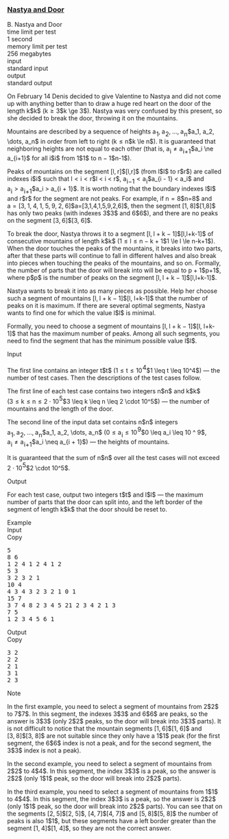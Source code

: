 <h3><a href="https://codeforces.com/contest/1341/problem/B" target="_blank" rel="noopener noreferrer">Nastya and Door</a></h3>

<div class="header"><div class="title">B. Nastya and Door</div><div class="time-limit"><div class="property-title">time limit per test</div>1 second</div><div class="memory-limit"><div class="property-title">memory limit per test</div>256 megabytes</div><div class="input-file input-standard"><div class="property-title">input</div>standard input</div><div class="output-file output-standard"><div class="property-title">output</div>standard output</div></div><div><p>On February 14 Denis decided to give Valentine to Nastya and did not come up with anything better than to draw a huge red heart on the door of the length <span class="MathJax_Preview" style="color: inherit;"><span class="MJXp-math" id="MJXp-Span-1"><span class="MJXp-mi MJXp-italic" id="MJXp-Span-2">k</span></span></span>$k$ (<span class="MathJax_Preview" style="color: inherit;"><span class="MJXp-math" id="MJXp-Span-3"><span class="MJXp-mi MJXp-italic" id="MJXp-Span-4">k</span><span class="MJXp-mo" id="MJXp-Span-5" style="margin-left: 0.333em; margin-right: 0.333em;">≥</span><span class="MJXp-mn" id="MJXp-Span-6">3</span></span></span>$k \ge 3$). Nastya was very confused by this present, so she decided to break the door, throwing it on the mountains.</p><p>Mountains are described by a sequence of heights <span class="MathJax_Preview" style="color: inherit;"><span class="MJXp-math" id="MJXp-Span-7"><span class="MJXp-msubsup" id="MJXp-Span-8"><span class="MJXp-mi MJXp-italic" id="MJXp-Span-9" style="margin-right: 0.05em;">a</span><span class="MJXp-mn MJXp-script" id="MJXp-Span-10" style="vertical-align: -0.4em;">1</span></span><span class="MJXp-mo" id="MJXp-Span-11" style="margin-left: 0em; margin-right: 0.222em;">,</span><span class="MJXp-msubsup" id="MJXp-Span-12"><span class="MJXp-mi MJXp-italic" id="MJXp-Span-13" style="margin-right: 0.05em;">a</span><span class="MJXp-mn MJXp-script" id="MJXp-Span-14" style="vertical-align: -0.4em;">2</span></span><span class="MJXp-mo" id="MJXp-Span-15" style="margin-left: 0em; margin-right: 0.222em;">,</span><span class="MJXp-mo" id="MJXp-Span-16" style="margin-left: 0em; margin-right: 0em;">…</span><span class="MJXp-mo" id="MJXp-Span-17" style="margin-left: 0em; margin-right: 0.222em;">,</span><span class="MJXp-msubsup" id="MJXp-Span-18"><span class="MJXp-mi MJXp-italic" id="MJXp-Span-19" style="margin-right: 0.05em;">a</span><span class="MJXp-mi MJXp-italic MJXp-script" id="MJXp-Span-20" style="vertical-align: -0.4em;">n</span></span></span></span>$a_1, a_2, \dots, a_n$ in order from left to right (<span class="MathJax_Preview" style="color: inherit;"><span class="MJXp-math" id="MJXp-Span-21"><span class="MJXp-mi MJXp-italic" id="MJXp-Span-22">k</span><span class="MJXp-mo" id="MJXp-Span-23" style="margin-left: 0.333em; margin-right: 0.333em;">≤</span><span class="MJXp-mi MJXp-italic" id="MJXp-Span-24">n</span></span></span>$k \le n$). It is guaranteed that neighboring heights are not equal to each other (that is, <span class="MathJax_Preview" style="color: inherit;"><span class="MJXp-math" id="MJXp-Span-25"><span class="MJXp-msubsup" id="MJXp-Span-26"><span class="MJXp-mi MJXp-italic" id="MJXp-Span-27" style="margin-right: 0.05em;">a</span><span class="MJXp-mi MJXp-italic MJXp-script" id="MJXp-Span-28" style="vertical-align: -0.4em;">i</span></span><span class="MJXp-mo" id="MJXp-Span-29" style="margin-left: 0.333em; margin-right: 0.333em;">≠</span><span class="MJXp-msubsup" id="MJXp-Span-30"><span class="MJXp-mi MJXp-italic" id="MJXp-Span-31" style="margin-right: 0.05em;">a</span><span class="MJXp-mrow MJXp-script" id="MJXp-Span-32" style="vertical-align: -0.4em;"><span class="MJXp-mi MJXp-italic" id="MJXp-Span-33">i</span><span class="MJXp-mo" id="MJXp-Span-34">+</span><span class="MJXp-mn" id="MJXp-Span-35">1</span></span></span></span></span>$a_i \ne a_{i+1}$ for all <span class="MathJax_Preview" style="color: inherit;"><span class="MJXp-math" id="MJXp-Span-36"><span class="MJXp-mi MJXp-italic" id="MJXp-Span-37">i</span></span></span>$i$ from <span class="MathJax_Preview" style="color: inherit;"><span class="MJXp-math" id="MJXp-Span-38"><span class="MJXp-mn" id="MJXp-Span-39">1</span></span></span>$1$ to <span class="MathJax_Preview" style="color: inherit;"><span class="MJXp-math" id="MJXp-Span-40"><span class="MJXp-mi MJXp-italic" id="MJXp-Span-41">n</span><span class="MJXp-mo" id="MJXp-Span-42" style="margin-left: 0.267em; margin-right: 0.267em;">−</span><span class="MJXp-mn" id="MJXp-Span-43">1</span></span></span>$n-1$).</p><p>Peaks of mountains on the segment <span class="MathJax_Preview" style="color: inherit;"><span class="MJXp-math" id="MJXp-Span-44"><span class="MJXp-mo" id="MJXp-Span-45" style="margin-left: 0em; margin-right: 0em;">[</span><span class="MJXp-mi MJXp-italic" id="MJXp-Span-46">l</span><span class="MJXp-mo" id="MJXp-Span-47" style="margin-left: 0em; margin-right: 0.222em;">,</span><span class="MJXp-mi MJXp-italic" id="MJXp-Span-48">r</span><span class="MJXp-mo" id="MJXp-Span-49" style="margin-left: 0em; margin-right: 0em;">]</span></span></span>$[l,r]$ (from <span class="MathJax_Preview" style="color: inherit;"><span class="MJXp-math" id="MJXp-Span-50"><span class="MJXp-mi MJXp-italic" id="MJXp-Span-51">l</span></span></span>$l$ to <span class="MathJax_Preview" style="color: inherit;"><span class="MJXp-math" id="MJXp-Span-52"><span class="MJXp-mi MJXp-italic" id="MJXp-Span-53">r</span></span></span>$r$) are called indexes <span class="MathJax_Preview" style="color: inherit;"><span class="MJXp-math" id="MJXp-Span-54"><span class="MJXp-mi MJXp-italic" id="MJXp-Span-55">i</span></span></span>$i$ such that <span class="MathJax_Preview" style="color: inherit;"><span class="MJXp-math" id="MJXp-Span-56"><span class="MJXp-mi MJXp-italic" id="MJXp-Span-57">l</span><span class="MJXp-mo" id="MJXp-Span-58" style="margin-left: 0.333em; margin-right: 0.333em;"><</span><span class="MJXp-mi MJXp-italic" id="MJXp-Span-59">i</span><span class="MJXp-mo" id="MJXp-Span-60" style="margin-left: 0.333em; margin-right: 0.333em;"><</span><span class="MJXp-mi MJXp-italic" id="MJXp-Span-61">r</span></span></span>$l < i < r$, <span class="MathJax_Preview" style="color: inherit;"><span class="MJXp-math" id="MJXp-Span-62"><span class="MJXp-msubsup" id="MJXp-Span-63"><span class="MJXp-mi MJXp-italic" id="MJXp-Span-64" style="margin-right: 0.05em;">a</span><span class="MJXp-mrow MJXp-script" id="MJXp-Span-65" style="vertical-align: -0.4em;"><span class="MJXp-mi MJXp-italic" id="MJXp-Span-66">i</span><span class="MJXp-mo" id="MJXp-Span-67">−</span><span class="MJXp-mn" id="MJXp-Span-68">1</span></span></span><span class="MJXp-mo" id="MJXp-Span-69" style="margin-left: 0.333em; margin-right: 0.333em;"><</span><span class="MJXp-msubsup" id="MJXp-Span-70"><span class="MJXp-mi MJXp-italic" id="MJXp-Span-71" style="margin-right: 0.05em;">a</span><span class="MJXp-mi MJXp-italic MJXp-script" id="MJXp-Span-72" style="vertical-align: -0.4em;">i</span></span></span></span>$a_{i - 1} < a_i$ and <span class="MathJax_Preview" style="color: inherit;"><span class="MJXp-math" id="MJXp-Span-73"><span class="MJXp-msubsup" id="MJXp-Span-74"><span class="MJXp-mi MJXp-italic" id="MJXp-Span-75" style="margin-right: 0.05em;">a</span><span class="MJXp-mi MJXp-italic MJXp-script" id="MJXp-Span-76" style="vertical-align: -0.4em;">i</span></span><span class="MJXp-mo" id="MJXp-Span-77" style="margin-left: 0.333em; margin-right: 0.333em;">></span><span class="MJXp-msubsup" id="MJXp-Span-78"><span class="MJXp-mi MJXp-italic" id="MJXp-Span-79" style="margin-right: 0.05em;">a</span><span class="MJXp-mrow MJXp-script" id="MJXp-Span-80" style="vertical-align: -0.4em;"><span class="MJXp-mi MJXp-italic" id="MJXp-Span-81">i</span><span class="MJXp-mo" id="MJXp-Span-82">+</span><span class="MJXp-mn" id="MJXp-Span-83">1</span></span></span></span></span>$a_i > a_{i + 1}$. It is worth noting that the boundary indexes <span class="MathJax_Preview" style="color: inherit;"><span class="MJXp-math" id="MJXp-Span-84"><span class="MJXp-mi MJXp-italic" id="MJXp-Span-85">l</span></span></span>$l$ and <span class="MathJax_Preview" style="color: inherit;"><span class="MJXp-math" id="MJXp-Span-86"><span class="MJXp-mi MJXp-italic" id="MJXp-Span-87">r</span></span></span>$r$ for the segment <span class="tex-font-style-bf">are not peaks</span>. For example, if <span class="MathJax_Preview" style="color: inherit;"><span class="MJXp-math" id="MJXp-Span-88"><span class="MJXp-mi MJXp-italic" id="MJXp-Span-89">n</span><span class="MJXp-mo" id="MJXp-Span-90" style="margin-left: 0.333em; margin-right: 0.333em;">=</span><span class="MJXp-mn" id="MJXp-Span-91">8</span></span></span>$n=8$ and <span class="MathJax_Preview" style="color: inherit;"><span class="MJXp-math" id="MJXp-Span-92"><span class="MJXp-mi MJXp-italic" id="MJXp-Span-93">a</span><span class="MJXp-mo" id="MJXp-Span-94" style="margin-left: 0.333em; margin-right: 0.333em;">=</span><span class="MJXp-mo" id="MJXp-Span-95" style="margin-left: 0em; margin-right: 0em;">[</span><span class="MJXp-mn" id="MJXp-Span-96">3</span><span class="MJXp-mo" id="MJXp-Span-97" style="margin-left: 0em; margin-right: 0.222em;">,</span><span class="MJXp-mn" id="MJXp-Span-98">1</span><span class="MJXp-mo" id="MJXp-Span-99" style="margin-left: 0em; margin-right: 0.222em;">,</span><span class="MJXp-mn" id="MJXp-Span-100">4</span><span class="MJXp-mo" id="MJXp-Span-101" style="margin-left: 0em; margin-right: 0.222em;">,</span><span class="MJXp-mn" id="MJXp-Span-102">1</span><span class="MJXp-mo" id="MJXp-Span-103" style="margin-left: 0em; margin-right: 0.222em;">,</span><span class="MJXp-mn" id="MJXp-Span-104">5</span><span class="MJXp-mo" id="MJXp-Span-105" style="margin-left: 0em; margin-right: 0.222em;">,</span><span class="MJXp-mn" id="MJXp-Span-106">9</span><span class="MJXp-mo" id="MJXp-Span-107" style="margin-left: 0em; margin-right: 0.222em;">,</span><span class="MJXp-mn" id="MJXp-Span-108">2</span><span class="MJXp-mo" id="MJXp-Span-109" style="margin-left: 0em; margin-right: 0.222em;">,</span><span class="MJXp-mn" id="MJXp-Span-110">6</span><span class="MJXp-mo" id="MJXp-Span-111" style="margin-left: 0em; margin-right: 0em;">]</span></span></span>$a=[3,1,4,1,5,9,2,6]$, then the segment <span class="MathJax_Preview" style="color: inherit;"><span class="MJXp-math" id="MJXp-Span-112"><span class="MJXp-mo" id="MJXp-Span-113" style="margin-left: 0em; margin-right: 0em;">[</span><span class="MJXp-mn" id="MJXp-Span-114">1</span><span class="MJXp-mo" id="MJXp-Span-115" style="margin-left: 0em; margin-right: 0.222em;">,</span><span class="MJXp-mn" id="MJXp-Span-116">8</span><span class="MJXp-mo" id="MJXp-Span-117" style="margin-left: 0em; margin-right: 0em;">]</span></span></span>$[1,8]$ has only two peaks (with indexes <span class="MathJax_Preview" style="color: inherit;"><span class="MJXp-math" id="MJXp-Span-118"><span class="MJXp-mn" id="MJXp-Span-119">3</span></span></span>$3$ and <span class="MathJax_Preview" style="color: inherit;"><span class="MJXp-math" id="MJXp-Span-120"><span class="MJXp-mn" id="MJXp-Span-121">6</span></span></span>$6$), and there are no peaks on the segment <span class="MathJax_Preview" style="color: inherit;"><span class="MJXp-math" id="MJXp-Span-122"><span class="MJXp-mo" id="MJXp-Span-123" style="margin-left: 0em; margin-right: 0em;">[</span><span class="MJXp-mn" id="MJXp-Span-124">3</span><span class="MJXp-mo" id="MJXp-Span-125" style="margin-left: 0em; margin-right: 0.222em;">,</span><span class="MJXp-mn" id="MJXp-Span-126">6</span><span class="MJXp-mo" id="MJXp-Span-127" style="margin-left: 0em; margin-right: 0em;">]</span></span></span>$[3, 6]$.</p><p>To break the door, Nastya throws it to a segment <span class="MathJax_Preview" style="color: inherit;"><span class="MJXp-math" id="MJXp-Span-128"><span class="MJXp-mo" id="MJXp-Span-129" style="margin-left: 0em; margin-right: 0em;">[</span><span class="MJXp-mi MJXp-italic" id="MJXp-Span-130">l</span><span class="MJXp-mo" id="MJXp-Span-131" style="margin-left: 0em; margin-right: 0.222em;">,</span><span class="MJXp-mi MJXp-italic" id="MJXp-Span-132">l</span><span class="MJXp-mo" id="MJXp-Span-133" style="margin-left: 0.267em; margin-right: 0.267em;">+</span><span class="MJXp-mi MJXp-italic" id="MJXp-Span-134">k</span><span class="MJXp-mo" id="MJXp-Span-135" style="margin-left: 0.267em; margin-right: 0.267em;">−</span><span class="MJXp-mn" id="MJXp-Span-136">1</span><span class="MJXp-mo" id="MJXp-Span-137" style="margin-left: 0em; margin-right: 0em;">]</span></span></span>$[l,l+k-1]$ of consecutive mountains of length <span class="MathJax_Preview" style="color: inherit;"><span class="MJXp-math" id="MJXp-Span-138"><span class="MJXp-mi MJXp-italic" id="MJXp-Span-139">k</span></span></span>$k$ (<span class="MathJax_Preview" style="color: inherit;"><span class="MJXp-math" id="MJXp-Span-140"><span class="MJXp-mn" id="MJXp-Span-141">1</span><span class="MJXp-mo" id="MJXp-Span-142" style="margin-left: 0.333em; margin-right: 0.333em;">≤</span><span class="MJXp-mi MJXp-italic" id="MJXp-Span-143">l</span><span class="MJXp-mo" id="MJXp-Span-144" style="margin-left: 0.333em; margin-right: 0.333em;">≤</span><span class="MJXp-mi MJXp-italic" id="MJXp-Span-145">n</span><span class="MJXp-mo" id="MJXp-Span-146" style="margin-left: 0.267em; margin-right: 0.267em;">−</span><span class="MJXp-mi MJXp-italic" id="MJXp-Span-147">k</span><span class="MJXp-mo" id="MJXp-Span-148" style="margin-left: 0.267em; margin-right: 0.267em;">+</span><span class="MJXp-mn" id="MJXp-Span-149">1</span></span></span>$1 \le l \le n-k+1$). When the door touches the peaks of the mountains, it breaks into two parts, after that these parts will continue to fall in different halves and also break into pieces when touching the peaks of the mountains, and so on. Formally, the number of parts that the door will break into will be equal to <span class="MathJax_Preview" style="color: inherit;"><span class="MJXp-math" id="MJXp-Span-150"><span class="MJXp-mi MJXp-italic" id="MJXp-Span-151">p</span><span class="MJXp-mo" id="MJXp-Span-152" style="margin-left: 0.267em; margin-right: 0.267em;">+</span><span class="MJXp-mn" id="MJXp-Span-153">1</span></span></span>$p+1$, where <span class="MathJax_Preview" style="color: inherit;"><span class="MJXp-math" id="MJXp-Span-154"><span class="MJXp-mi MJXp-italic" id="MJXp-Span-155">p</span></span></span>$p$ is the number of peaks on the segment <span class="MathJax_Preview" style="color: inherit;"><span class="MJXp-math" id="MJXp-Span-156"><span class="MJXp-mo" id="MJXp-Span-157" style="margin-left: 0em; margin-right: 0em;">[</span><span class="MJXp-mi MJXp-italic" id="MJXp-Span-158">l</span><span class="MJXp-mo" id="MJXp-Span-159" style="margin-left: 0em; margin-right: 0.222em;">,</span><span class="MJXp-mi MJXp-italic" id="MJXp-Span-160">l</span><span class="MJXp-mo" id="MJXp-Span-161" style="margin-left: 0.267em; margin-right: 0.267em;">+</span><span class="MJXp-mi MJXp-italic" id="MJXp-Span-162">k</span><span class="MJXp-mo" id="MJXp-Span-163" style="margin-left: 0.267em; margin-right: 0.267em;">−</span><span class="MJXp-mn" id="MJXp-Span-164">1</span><span class="MJXp-mo" id="MJXp-Span-165" style="margin-left: 0em; margin-right: 0em;">]</span></span></span>$[l,l+k-1]$.</p><p>Nastya wants to break it into as many pieces as possible. Help her choose such a segment of mountains <span class="MathJax_Preview" style="color: inherit;"><span class="MJXp-math" id="MJXp-Span-166"><span class="MJXp-mo" id="MJXp-Span-167" style="margin-left: 0em; margin-right: 0em;">[</span><span class="MJXp-mi MJXp-italic" id="MJXp-Span-168">l</span><span class="MJXp-mo" id="MJXp-Span-169" style="margin-left: 0em; margin-right: 0.222em;">,</span><span class="MJXp-mi MJXp-italic" id="MJXp-Span-170">l</span><span class="MJXp-mo" id="MJXp-Span-171" style="margin-left: 0.267em; margin-right: 0.267em;">+</span><span class="MJXp-mi MJXp-italic" id="MJXp-Span-172">k</span><span class="MJXp-mo" id="MJXp-Span-173" style="margin-left: 0.267em; margin-right: 0.267em;">−</span><span class="MJXp-mn" id="MJXp-Span-174">1</span><span class="MJXp-mo" id="MJXp-Span-175" style="margin-left: 0em; margin-right: 0em;">]</span></span></span>$[l, l+k-1]$ that the number of peaks on it is maximum. If there are several optimal segments, Nastya wants to find one for which the value <span class="MathJax_Preview" style="color: inherit;"><span class="MJXp-math" id="MJXp-Span-176"><span class="MJXp-mi MJXp-italic" id="MJXp-Span-177">l</span></span></span>$l$ is minimal.</p><p>Formally, you need to choose a segment of mountains <span class="MathJax_Preview" style="color: inherit;"><span class="MJXp-math" id="MJXp-Span-178"><span class="MJXp-mo" id="MJXp-Span-179" style="margin-left: 0em; margin-right: 0em;">[</span><span class="MJXp-mi MJXp-italic" id="MJXp-Span-180">l</span><span class="MJXp-mo" id="MJXp-Span-181" style="margin-left: 0em; margin-right: 0.222em;">,</span><span class="MJXp-mi MJXp-italic" id="MJXp-Span-182">l</span><span class="MJXp-mo" id="MJXp-Span-183" style="margin-left: 0.267em; margin-right: 0.267em;">+</span><span class="MJXp-mi MJXp-italic" id="MJXp-Span-184">k</span><span class="MJXp-mo" id="MJXp-Span-185" style="margin-left: 0.267em; margin-right: 0.267em;">−</span><span class="MJXp-mn" id="MJXp-Span-186">1</span><span class="MJXp-mo" id="MJXp-Span-187" style="margin-left: 0em; margin-right: 0em;">]</span></span></span>$[l, l+k-1]$ that has the maximum number of peaks. Among all such segments, you need to find the segment that has the minimum possible value <span class="MathJax_Preview" style="color: inherit;"><span class="MJXp-math" id="MJXp-Span-188"><span class="MJXp-mi MJXp-italic" id="MJXp-Span-189">l</span></span></span>$l$.</p></div><div class="input-specification"><div class="section-title">Input</div><p>The first line contains an integer <span class="MathJax_Preview" style="color: inherit;"><span class="MJXp-math" id="MJXp-Span-190"><span class="MJXp-mi MJXp-italic" id="MJXp-Span-191">t</span></span></span>$t$ (<span class="MathJax_Preview" style="color: inherit;"><span class="MJXp-math" id="MJXp-Span-192"><span class="MJXp-mn" id="MJXp-Span-193">1</span><span class="MJXp-mo" id="MJXp-Span-194" style="margin-left: 0.333em; margin-right: 0.333em;">≤</span><span class="MJXp-mi MJXp-italic" id="MJXp-Span-195">t</span><span class="MJXp-mo" id="MJXp-Span-196" style="margin-left: 0.333em; margin-right: 0.333em;">≤</span><span class="MJXp-msubsup" id="MJXp-Span-197"><span class="MJXp-mn" id="MJXp-Span-198" style="margin-right: 0.05em;">10</span><span class="MJXp-mn MJXp-script" id="MJXp-Span-199" style="vertical-align: 0.5em;">4</span></span></span></span>$1 \leq t \leq 10^4$)  — the number of test cases. Then the descriptions of the test cases follow.</p><p>The first line of each test case contains two integers <span class="MathJax_Preview" style="color: inherit;"><span class="MJXp-math" id="MJXp-Span-200"><span class="MJXp-mi MJXp-italic" id="MJXp-Span-201">n</span></span></span>$n$ and <span class="MathJax_Preview" style="color: inherit;"><span class="MJXp-math" id="MJXp-Span-202"><span class="MJXp-mi MJXp-italic" id="MJXp-Span-203">k</span></span></span>$k$ (<span class="MathJax_Preview" style="color: inherit;"><span class="MJXp-math" id="MJXp-Span-204"><span class="MJXp-mn" id="MJXp-Span-205">3</span><span class="MJXp-mo" id="MJXp-Span-206" style="margin-left: 0.333em; margin-right: 0.333em;">≤</span><span class="MJXp-mi MJXp-italic" id="MJXp-Span-207">k</span><span class="MJXp-mo" id="MJXp-Span-208" style="margin-left: 0.333em; margin-right: 0.333em;">≤</span><span class="MJXp-mi MJXp-italic" id="MJXp-Span-209">n</span><span class="MJXp-mo" id="MJXp-Span-210" style="margin-left: 0.333em; margin-right: 0.333em;">≤</span><span class="MJXp-mn" id="MJXp-Span-211">2</span><span class="MJXp-mo" id="MJXp-Span-212" style="margin-left: 0.267em; margin-right: 0.267em;">⋅</span><span class="MJXp-msubsup" id="MJXp-Span-213"><span class="MJXp-mn" id="MJXp-Span-214" style="margin-right: 0.05em;">10</span><span class="MJXp-mn MJXp-script" id="MJXp-Span-215" style="vertical-align: 0.5em;">5</span></span></span></span>$3 \leq k \leq n \leq 2 \cdot 10^5$)  — the number of mountains and the length of the door.</p><p>The second line of the input data set contains <span class="MathJax_Preview" style="color: inherit;"><span class="MJXp-math" id="MJXp-Span-216"><span class="MJXp-mi MJXp-italic" id="MJXp-Span-217">n</span></span></span>$n$ integers <span class="MathJax_Preview" style="color: inherit;"><span class="MJXp-math" id="MJXp-Span-218"><span class="MJXp-msubsup" id="MJXp-Span-219"><span class="MJXp-mi MJXp-italic" id="MJXp-Span-220" style="margin-right: 0.05em;">a</span><span class="MJXp-mn MJXp-script" id="MJXp-Span-221" style="vertical-align: -0.4em;">1</span></span><span class="MJXp-mo" id="MJXp-Span-222" style="margin-left: 0em; margin-right: 0.222em;">,</span><span class="MJXp-msubsup" id="MJXp-Span-223"><span class="MJXp-mi MJXp-italic" id="MJXp-Span-224" style="margin-right: 0.05em;">a</span><span class="MJXp-mn MJXp-script" id="MJXp-Span-225" style="vertical-align: -0.4em;">2</span></span><span class="MJXp-mo" id="MJXp-Span-226" style="margin-left: 0em; margin-right: 0.222em;">,</span><span class="MJXp-mo" id="MJXp-Span-227" style="margin-left: 0em; margin-right: 0em;">…</span><span class="MJXp-mo" id="MJXp-Span-228" style="margin-left: 0em; margin-right: 0.222em;">,</span><span class="MJXp-msubsup" id="MJXp-Span-229"><span class="MJXp-mi MJXp-italic" id="MJXp-Span-230" style="margin-right: 0.05em;">a</span><span class="MJXp-mi MJXp-italic MJXp-script" id="MJXp-Span-231" style="vertical-align: -0.4em;">n</span></span></span></span>$a_1, a_2, \dots, a_n$ (<span class="MathJax_Preview" style="color: inherit;"><span class="MJXp-math" id="MJXp-Span-232"><span class="MJXp-mn" id="MJXp-Span-233">0</span><span class="MJXp-mo" id="MJXp-Span-234" style="margin-left: 0.333em; margin-right: 0.333em;">≤</span><span class="MJXp-msubsup" id="MJXp-Span-235"><span class="MJXp-mi MJXp-italic" id="MJXp-Span-236" style="margin-right: 0.05em;">a</span><span class="MJXp-mi MJXp-italic MJXp-script" id="MJXp-Span-237" style="vertical-align: -0.4em;">i</span></span><span class="MJXp-mo" id="MJXp-Span-238" style="margin-left: 0.333em; margin-right: 0.333em;">≤</span><span class="MJXp-msubsup" id="MJXp-Span-239"><span class="MJXp-mn" id="MJXp-Span-240" style="margin-right: 0.05em;">10</span><span class="MJXp-mn MJXp-script" id="MJXp-Span-241" style="vertical-align: 0.5em;">9</span></span></span></span>$0 \leq a_i \leq 10 ^ 9$, <span class="MathJax_Preview" style="color: inherit;"><span class="MJXp-math" id="MJXp-Span-242"><span class="MJXp-msubsup" id="MJXp-Span-243"><span class="MJXp-mi MJXp-italic" id="MJXp-Span-244" style="margin-right: 0.05em;">a</span><span class="MJXp-mi MJXp-italic MJXp-script" id="MJXp-Span-245" style="vertical-align: -0.4em;">i</span></span><span class="MJXp-mo" id="MJXp-Span-246" style="margin-left: 0.333em; margin-right: 0.333em;">≠</span><span class="MJXp-msubsup" id="MJXp-Span-247"><span class="MJXp-mi MJXp-italic" id="MJXp-Span-248" style="margin-right: 0.05em;">a</span><span class="MJXp-mrow MJXp-script" id="MJXp-Span-249" style="vertical-align: -0.4em;"><span class="MJXp-mi MJXp-italic" id="MJXp-Span-250">i</span><span class="MJXp-mo" id="MJXp-Span-251">+</span><span class="MJXp-mn" id="MJXp-Span-252">1</span></span></span></span></span>$a_i \neq a_{i + 1}$)  — the heights of mountains.</p><p>It is guaranteed that the sum of <span class="MathJax_Preview" style="color: inherit;"><span class="MJXp-math" id="MJXp-Span-253"><span class="MJXp-mi MJXp-italic" id="MJXp-Span-254">n</span></span></span>$n$ over all the test cases will not exceed <span class="MathJax_Preview" style="color: inherit;"><span class="MJXp-math" id="MJXp-Span-255"><span class="MJXp-mn" id="MJXp-Span-256">2</span><span class="MJXp-mo" id="MJXp-Span-257" style="margin-left: 0.267em; margin-right: 0.267em;">⋅</span><span class="MJXp-msubsup" id="MJXp-Span-258"><span class="MJXp-mn" id="MJXp-Span-259" style="margin-right: 0.05em;">10</span><span class="MJXp-mn MJXp-script" id="MJXp-Span-260" style="vertical-align: 0.5em;">5</span></span></span></span>$2 \cdot 10^5$.</p></div><div class="output-specification"><div class="section-title">Output</div><p>For each test case, output two integers <span class="MathJax_Preview" style="color: inherit;"><span class="MJXp-math" id="MJXp-Span-261"><span class="MJXp-mi MJXp-italic" id="MJXp-Span-262">t</span></span></span>$t$ and <span class="MathJax_Preview" style="color: inherit;"><span class="MJXp-math" id="MJXp-Span-263"><span class="MJXp-mi MJXp-italic" id="MJXp-Span-264">l</span></span></span>$l$  — the maximum number of parts that the door can split into, and the left border of the segment of length <span class="MathJax_Preview" style="color: inherit;"><span class="MJXp-math" id="MJXp-Span-265"><span class="MJXp-mi MJXp-italic" id="MJXp-Span-266">k</span></span></span>$k$ that the door should be reset to.</p></div><div class="sample-tests"><div class="section-title">Example</div><div class="sample-test"><div class="input"><div class="title">Input<div title="Copy" data-clipboard-target="#id003973805037188167" id="id009669723178206837" class="input-output-copier">Copy</div></div><pre id="id003973805037188167">5
8 6
1 2 4 1 2 4 1 2
5 3
3 2 3 2 1
10 4
4 3 4 3 2 3 2 1 0 1
15 7
3 7 4 8 2 3 4 5 21 2 3 4 2 1 3
7 5
1 2 3 4 5 6 1
</pre></div><div class="output"><div class="title">Output<div title="Copy" data-clipboard-target="#id008418894138733061" id="id002694739573366931" class="input-output-copier">Copy</div></div><pre id="id008418894138733061">3 2
2 2
2 1
3 1
2 3
</pre></div></div></div><div class="note"><div class="section-title">Note</div><p>In the first example, you need to select a segment of mountains from <span class="MathJax_Preview" style="color: inherit;"><span class="MJXp-math" id="MJXp-Span-267"><span class="MJXp-mn" id="MJXp-Span-268">2</span></span></span>$2$ to <span class="MathJax_Preview" style="color: inherit;"><span class="MJXp-math" id="MJXp-Span-269"><span class="MJXp-mn" id="MJXp-Span-270">7</span></span></span>$7$. In this segment, the indexes <span class="MathJax_Preview" style="color: inherit;"><span class="MJXp-math" id="MJXp-Span-271"><span class="MJXp-mn" id="MJXp-Span-272">3</span></span></span>$3$ and <span class="MathJax_Preview" style="color: inherit;"><span class="MJXp-math" id="MJXp-Span-273"><span class="MJXp-mn" id="MJXp-Span-274">6</span></span></span>$6$ are peaks, so the answer is <span class="MathJax_Preview" style="color: inherit;"><span class="MJXp-math" id="MJXp-Span-275"><span class="MJXp-mn" id="MJXp-Span-276">3</span></span></span>$3$ (only <span class="MathJax_Preview" style="color: inherit;"><span class="MJXp-math" id="MJXp-Span-277"><span class="MJXp-mn" id="MJXp-Span-278">2</span></span></span>$2$ peaks, so the door will break into <span class="MathJax_Preview" style="color: inherit;"><span class="MJXp-math" id="MJXp-Span-279"><span class="MJXp-mn" id="MJXp-Span-280">3</span></span></span>$3$ parts). It is not difficult to notice that the mountain segments <span class="MathJax_Preview" style="color: inherit;"><span class="MJXp-math" id="MJXp-Span-281"><span class="MJXp-mo" id="MJXp-Span-282" style="margin-left: 0em; margin-right: 0em;">[</span><span class="MJXp-mn" id="MJXp-Span-283">1</span><span class="MJXp-mo" id="MJXp-Span-284" style="margin-left: 0em; margin-right: 0.222em;">,</span><span class="MJXp-mn" id="MJXp-Span-285">6</span><span class="MJXp-mo" id="MJXp-Span-286" style="margin-left: 0em; margin-right: 0em;">]</span></span></span>$[1, 6]$ and <span class="MathJax_Preview" style="color: inherit;"><span class="MJXp-math" id="MJXp-Span-287"><span class="MJXp-mo" id="MJXp-Span-288" style="margin-left: 0em; margin-right: 0em;">[</span><span class="MJXp-mn" id="MJXp-Span-289">3</span><span class="MJXp-mo" id="MJXp-Span-290" style="margin-left: 0em; margin-right: 0.222em;">,</span><span class="MJXp-mn" id="MJXp-Span-291">8</span><span class="MJXp-mo" id="MJXp-Span-292" style="margin-left: 0em; margin-right: 0em;">]</span></span></span>$[3, 8]$ are not suitable since they only have a <span class="MathJax_Preview" style="color: inherit;"><span class="MJXp-math" id="MJXp-Span-293"><span class="MJXp-mn" id="MJXp-Span-294">1</span></span></span>$1$ peak (for the first segment, the <span class="MathJax_Preview" style="color: inherit;"><span class="MJXp-math" id="MJXp-Span-295"><span class="MJXp-mn" id="MJXp-Span-296">6</span></span></span>$6$ index is not a peak, and for the second segment, the <span class="MathJax_Preview" style="color: inherit;"><span class="MJXp-math" id="MJXp-Span-297"><span class="MJXp-mn" id="MJXp-Span-298">3</span></span></span>$3$ index is not a peak).</p><p>In the second example, you need to select a segment of mountains from <span class="MathJax_Preview" style="color: inherit;"><span class="MJXp-math" id="MJXp-Span-299"><span class="MJXp-mn" id="MJXp-Span-300">2</span></span></span>$2$ to <span class="MathJax_Preview" style="color: inherit;"><span class="MJXp-math" id="MJXp-Span-301"><span class="MJXp-mn" id="MJXp-Span-302">4</span></span></span>$4$. In this segment, the index <span class="MathJax_Preview" style="color: inherit;"><span class="MJXp-math" id="MJXp-Span-303"><span class="MJXp-mn" id="MJXp-Span-304">3</span></span></span>$3$ is a peak, so the answer is <span class="MathJax_Preview" style="color: inherit;"><span class="MJXp-math" id="MJXp-Span-305"><span class="MJXp-mn" id="MJXp-Span-306">2</span></span></span>$2$ (only <span class="MathJax_Preview" style="color: inherit;"><span class="MJXp-math" id="MJXp-Span-307"><span class="MJXp-mn" id="MJXp-Span-308">1</span></span></span>$1$ peak, so the door will break into <span class="MathJax_Preview" style="color: inherit;"><span class="MJXp-math" id="MJXp-Span-309"><span class="MJXp-mn" id="MJXp-Span-310">2</span></span></span>$2$ parts).</p><p>In the third example, you need to select a segment of mountains from <span class="MathJax_Preview" style="color: inherit;"><span class="MJXp-math" id="MJXp-Span-311"><span class="MJXp-mn" id="MJXp-Span-312">1</span></span></span>$1$ to <span class="MathJax_Preview" style="color: inherit;"><span class="MJXp-math" id="MJXp-Span-313"><span class="MJXp-mn" id="MJXp-Span-314">4</span></span></span>$4$. In this segment, the index <span class="MathJax_Preview" style="color: inherit;"><span class="MJXp-math" id="MJXp-Span-315"><span class="MJXp-mn" id="MJXp-Span-316">3</span></span></span>$3$ is a peak, so the answer is <span class="MathJax_Preview" style="color: inherit;"><span class="MJXp-math" id="MJXp-Span-317"><span class="MJXp-mn" id="MJXp-Span-318">2</span></span></span>$2$ (only <span class="MathJax_Preview" style="color: inherit;"><span class="MJXp-math" id="MJXp-Span-319"><span class="MJXp-mn" id="MJXp-Span-320">1</span></span></span>$1$ peak, so the door will break into <span class="MathJax_Preview" style="color: inherit;"><span class="MJXp-math" id="MJXp-Span-321"><span class="MJXp-mn" id="MJXp-Span-322">2</span></span></span>$2$ parts). You can see that on the segments <span class="MathJax_Preview" style="color: inherit;"><span class="MJXp-math" id="MJXp-Span-323"><span class="MJXp-mo" id="MJXp-Span-324" style="margin-left: 0em; margin-right: 0em;">[</span><span class="MJXp-mn" id="MJXp-Span-325">2</span><span class="MJXp-mo" id="MJXp-Span-326" style="margin-left: 0em; margin-right: 0.222em;">,</span><span class="MJXp-mn" id="MJXp-Span-327">5</span><span class="MJXp-mo" id="MJXp-Span-328" style="margin-left: 0em; margin-right: 0em;">]</span></span></span>$[2, 5]$, <span class="MathJax_Preview" style="color: inherit;"><span class="MJXp-math" id="MJXp-Span-329"><span class="MJXp-mo" id="MJXp-Span-330" style="margin-left: 0em; margin-right: 0em;">[</span><span class="MJXp-mn" id="MJXp-Span-331">4</span><span class="MJXp-mo" id="MJXp-Span-332" style="margin-left: 0em; margin-right: 0.222em;">,</span><span class="MJXp-mn" id="MJXp-Span-333">7</span><span class="MJXp-mo" id="MJXp-Span-334" style="margin-left: 0em; margin-right: 0em;">]</span></span></span>$[4, 7]$ and <span class="MathJax_Preview" style="color: inherit;"><span class="MJXp-math" id="MJXp-Span-335"><span class="MJXp-mo" id="MJXp-Span-336" style="margin-left: 0em; margin-right: 0em;">[</span><span class="MJXp-mn" id="MJXp-Span-337">5</span><span class="MJXp-mo" id="MJXp-Span-338" style="margin-left: 0em; margin-right: 0.222em;">,</span><span class="MJXp-mn" id="MJXp-Span-339">8</span><span class="MJXp-mo" id="MJXp-Span-340" style="margin-left: 0em; margin-right: 0em;">]</span></span></span>$[5, 8]$ the number of peaks is also <span class="MathJax_Preview" style="color: inherit;"><span class="MJXp-math" id="MJXp-Span-341"><span class="MJXp-mn" id="MJXp-Span-342">1</span></span></span>$1$, but these segments have a left border greater than the segment <span class="MathJax_Preview" style="color: inherit;"><span class="MJXp-math" id="MJXp-Span-343"><span class="MJXp-mo" id="MJXp-Span-344" style="margin-left: 0em; margin-right: 0em;">[</span><span class="MJXp-mn" id="MJXp-Span-345">1</span><span class="MJXp-mo" id="MJXp-Span-346" style="margin-left: 0em; margin-right: 0.222em;">,</span><span class="MJXp-mn" id="MJXp-Span-347">4</span><span class="MJXp-mo" id="MJXp-Span-348" style="margin-left: 0em; margin-right: 0em;">]</span></span></span>$[1, 4]$, so they are not the correct answer.</p></div>